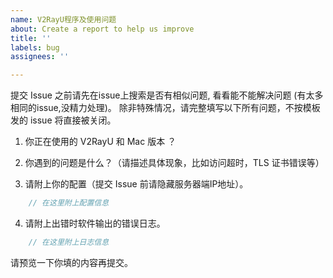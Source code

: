 ```yaml
---
name: V2RayU程序及使用问题
about: Create a report to help us improve
title: ''
labels: bug
assignees: ''

---
```


提交 Issue 之前请先在issue上搜索是否有相似问题, 看看能不能解决问题 (有太多相同的issue,没精力处理)。
除非特殊情况，请完整填写以下所有问题，不按模板发的 issue 将直接被关闭。

1) 你正在使用的 V2RayU 和 Mac 版本 ？

2) 你遇到的问题是什么？（请描述具体现象，比如访问超时，TLS 证书错误等）

3) 请附上你的配置（提交 Issue 前请隐藏服务器端IP地址）。

```javascript
    // 在这里附上配置信息
```
4)  请附上出错时软件输出的错误日志。

```javascript
    // 在这里附上日志信息
```

请预览一下你填的内容再提交。
